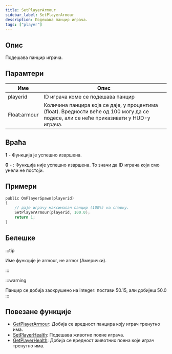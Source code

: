```yaml
---
title: SetPlayerArmour
sidebar_label: SetPlayerArmour
description: Подешава панцир играча.
tags: ["player"]
---
```


## Опис

Подешава панцир играча.

## Парамтери

| Име         | Опис                                                                                                                          |
| ------------ | ------------------------------------------------------------------------------------------------------------------------------------ |
| playerid     | ID играча коме се подешава панцир                                                                                                     |
| Float:armour | Количина панцира која се даје, у процентима (float). Вредности веће од 100 могу да се подесе, али се неће приказивати у HUD-у играча. |

## Враћа

**1** - Функција је успешно извршена.

**0** - : Функција није успешно извршена. То значи да ID играча који смо унели не постоји.

## Примери

```c
public OnPlayerSpawn(playerid)
{
    // даје играчу максималан панцир (100%) на спавну.
    SetPlayerArmour(playerid, 100.0);
    return 1;
}
```

## Белешке

:::tip

Име функције је armour, не armor (Амерички).

:::

:::warning

Панцир се добија заокрушено на integer: постави 50.15, али добијеш 50.0
:::

## Повезане функције

- [GetPlayerArmour](GetPlayerArmour.md): Добија се вредност панцира коју играч тренутно има.
- [SetPlayerHealth](SetPlayerHealth.md): Подешава животне поене играча.
- [GetPlayerHealth](GetPlayerHealth.md): Добија се вредност животних поена које играч тренутно има.
